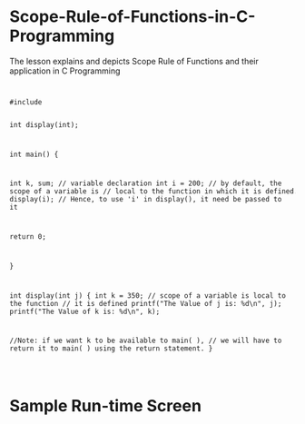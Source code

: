 # Scope-Rule-of-Functions-in-C-Programming
The lesson explains and depicts Scope Rule of Functions and their application in C Programming

<code>
<pre>
#include <stdio.h>


int display(int);


int main()
{


int k, sum;         // variable declaration
int i = 200;        // by default, the scope of a variable is 
                    // local to the function in which it is defined.
display(i);         // Hence, to use 'i' in display(), it need be passed to it

return 0;

}


int display(int j)
{
int k = 350;            // scope of a variable is local to the function
// it is defined
printf("The Value of j is: %d\n", j);
printf("The Value of k is: %d\n", k);



//Note: if we want k to be available to main( ),
//  we will have to return it to main( ) using the return statement.
}
</pre>
</code>

# Sample Run-time Screen

